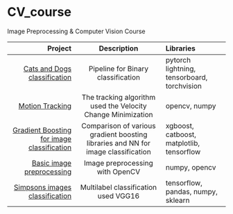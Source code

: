 # CV_course
Image Preprocessing &amp; Computer Vision Course

| Project | Description | Libraries|
|----:|:----:|:----------|
| [Cats and Dogs classification](https://github.com/tintubiel/CV_course/blob/main/binary_classification_lightning.ipynb)| Pipeline for Binary classification| pytorch lightning, tensorboard, torchvision |
| [Motion Tracking](https://github.com/tintubiel/CV_course/tree/main/tracking) | The tracking algorithm used the Velocity Change Minimization| opencv, numpy |
| [Gradient Boosting for image classification](https://github.com/tintubiel/CV_course/blob/main/GB_vs_NN.ipynb) | Сomparison of various gradient boosting libraries and NN for image classification| xgboost, catboost, matplotlib, tensorflow |
| [Basic image preprocessing](https://github.com/tintubiel/CV_course/blob/main/Image_preprocessing.ipynb)| Image preprocessing with OpenCV| numpy, opencv|
| [Simpsons images classification](https://github.com/tintubiel/CV_course/blob/main/transfer_learning_classification.ipynb) | Multilabel classification used VGG16 | tensorflow, pandas, numpy, sklearn |



